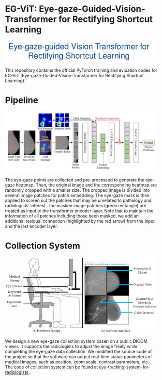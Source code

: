 # EG-ViT: Eye-gaze-Guided-Vision-Transformer for Rectifying Shortcut Learning

<div align="center">
    <img src="/res/title.png">
</div>

This repository contains the official PyTorch training and evluation codes for EG-ViT (Eye-gaze-Guided-Vision-Transformer for Rectifying Shortcut Learning).


# Pipeline

<div align="center">
    <img src="/res/pipeline.jpg">
</div>

The eye-gaze points are collected and pre-processed to generate the eye-gaze heatmap. Then, the original image and the corresponding heatmap are randomly cropped with a smaller size. The cropped image is divided into several image patches for patch embedding. The eye-gaze mask is then applied to screen out the patches that may be unrelated to pathology and radiologists’ interest. The masked image patches (green rectangle) are treated as input to the transformer encoder layer. Note that to maintain the information of all patches including those been masked, we add an additional residual connection (highlighted by the red arrow) from the input and the last encoder layer.

# Collection System

<div align="center">
    <img src="/res/overall.png">
</div>

We design a new eye-gaze collection system basen on a public DICOM viewer. It supports the radiologists to adjust the image freely while completing the eye-gaze data collection. We modified the source code of the project so that the software can output real-time status parameters of medical images, such as position, zoom scale, contrast parameters, etc. The code of collection system can be found at [eye-tracking-system-for-radiologists
](https://github.com/MoMarky/eye-tracking-system-for-radiologists/tree/main).

